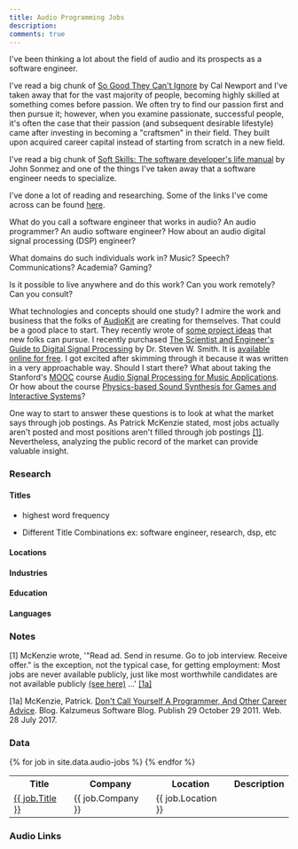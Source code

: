 ```yaml
---
title: Audio Programming Jobs
description: 
comments: true
---
```


I've been thinking a lot about the field of audio and its prospects as a software engineer.

I've read a big chunk of [So Good They Can't Ignore][so-good-they-cant-ignore-you] by Cal Newport and I've taken away that for the vast majority of people, becoming highly skilled at something comes before passion.  We often try to find our passion first and then pursue it; however, when you examine passionate, successful people, it's often the case that their passion (and subsequent desirable lifestyle) came after investing in becoming a "craftsmen" in their field.  They built upon acquired career capital instead of starting from scratch in a new field.

I've read a big chunk of [Soft Skills: The software developer's life manual][soft-skills-sonmez] by John Sonmez and one of the things I've taken away that a software engineer needs to specialize.

I've done a lot of reading and researching.  Some of the links I've come across can be found [here](#audio-links).

What do you call a software engineer that works in audio?  An audio programmer?  An audio software engineer?  How about an audio digital signal processing (DSP) engineer?

What domains do such individuals work in? Music? Speech? Communications?  Academia?  Gaming?

Is it possible to live anywhere and do this work?  Can you work remotely?  Can you consult?

What technologies and concepts should one study?  I admire the work and business that the folks of [AudioKit][audio-kit] are creating for themselves.  That could be a good place to start.  They recently wrote of [some project ideas][audio-kit-projects] that new folks can pursue.  I recently purchased [The Scientist and Engineer's Guide to Digital Signal Processing][dsp-guide-amazon] by Dr. Steven W. Smith.  It is [available online for free][dsp-guide-site].  I got excited after skimming through it because it was written in a very approachable way.  Should I start there?  What about taking the Stanford's [MOOC][mooc] course [Audio Signal Processing for Music Applications][audio-signal-processing-course].  Or how about the course [Physics-based Sound Synthesis for Games and Interactive Systems][physics-sound-synthesis-course]?

One way to start to answer these questions is to look at what the market says through job postings.  As Patrick McKenzie stated, most jobs actually aren't posted and most positions aren't filled through job postings [[1]](#1-note).  Nevertheless, analyzing the public record of the market can provide valuable insight.

### Research

#### Titles

* highest word frequency

* Different Title Combinations
ex: software engineer, research, dsp, etc



#### Locations


#### Industries

#### Education 

#### Languages

<!-- todo, affiliate links? Need to update privacy notice if so -->
[audio-kit]: http://audiokit.io/
[audio-kit-projects]: http://audiokitpro.com/project-ideas/
[audio-signal-processing-course]: http://online.stanford.edu/course/audio-signal-processing-music-applications-0
[dont-call-yourself-a-programmer-patio11]: http://www.kalzumeus.com/2011/10/28/dont-call-yourself-a-programmer/
[dsp-guide-amazon]: https://www.amazon.com/Scientist-Engineers-Digital-Signal-Processing/dp/0966017633
[dsp-guide-site]: http://www.dspguide.com/
[finding-great-developers]: https://www.joelonsoftware.com/2006/09/06/finding-great-developers-2/
[mooc]: https://en.wikipedia.org/wiki/Massive_open_online_course
[physics-sound-synthesis-course]: http://online.stanford.edu/course/physics-based-sound-synthesis-games-and-interactive-systems-0
[so-good-they-cant-ignore-you]: https://www.amazon.com/dp/1455509124
[soft-skills-sonmez]: https://www.amazon.com/Soft-Skills-software-developers-manual/dp/1617292397


### Notes
[<a name="1-note">1</a>] McKenzie wrote, '"Read ad.  Send in resume.  Go to job interview.  Receive offer." is the exception, not the typical case, for getting employment: Most jobs are never available publicly, just like most worthwhile candidates are not available publicly [(see here)][finding-great-developers] ...' [[1a]](#1-citation)

[<a name="1-citation">1a</a>] McKenzie, Patrick. [Don't Call Yourself A Programmer, And Other Career Advice][dont-call-yourself-a-programmer-patio11]. Blog. Kalzumeus Software Blog. Publish 29 October 29 2011. Web. 28 July 2017. 

### Data
<table>
   <tr>
      <th>Title</th>
      <th>Company</th>
      <th>Location</th>
      <th>Description</th>
   </tr>
   {% for job in site.data.audio-jobs %}
      <tr>
         <td><a href="{{ job.URL }}">{{ job.Title }}</a></td>
         <td>{{ job.Company }}</td>
         <td>{{ job.Location }}</td>
         <td></td>         
      </tr>
   {% endfor %}
</table>

### Audio Links
